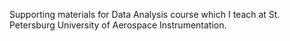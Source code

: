 Supporting materials for Data Analysis course which I teach at St. Petersburg University of Aerospace Instrumentation.
